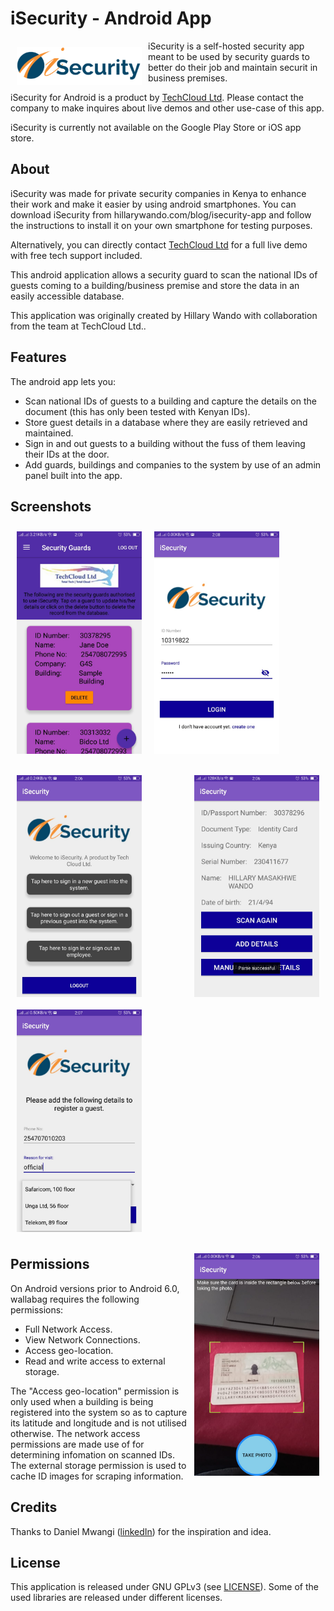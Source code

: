 # iSecurity - Android App

<img src="./readme/isecurity_logo.png" align="left"
width="200" hspace="10" vspace="10">

iSecurity is a self-hosted security app meant to be used by security guards to better do their job and maintain securit in business premises.

iSecurity for Android is a product by
[TechCloud Ltd](http://www.techcloud.co.ke/). Please contact the company to make inquires about live demos and other use-case of this app.

iSecurity is currently not available on the Google Play Store or iOS app store.

## About

iSecurity was made for private security companies in Kenya to enhance their work and make it easier by using android smartphones.
You can download iSecurity from hillarywando.com/blog/isecurity-app and follow the instructions to install it on your own smartphone for testing purposes.

Alternatively, you can directly contact [TechCloud Ltd](http://www.techcloud.co.ke/) for a full live demo with free tech support included.

This android application allows a security guard to scan the national IDs of guests coming to a building/business premise and store the data in an easily accessible database.

This application was originally created by Hillary Wando with collaboration from the team at TechCloud Ltd..

## Features

The android app lets you:
- Scan national IDs of guests to a building and capture the details on the document (this has only been tested with Kenyan IDs).
- Store guest details in a database where they are easily retrieved and maintained.
- Sign in and out guests to a building without the fuss of them leaving their IDs at the door.
- Add guards, buildings and companies to the system by use of an admin panel built into the app.

## Screenshots

[<img src="./readme/screenshot1.jpg" align="left"
width="200"
    hspace="10" vspace="10">](./readme/screenshot1.jpg)

[<img src="./readme/screenshot2.jpg" align="center"
width="200"
    hspace="10" vspace="10">](./readme/screenshot2.jpg)

[<img src="./readme/screenshot5.jpg" align="right"
width="200"
    hspace="10" vspace="10">](./readme/screenshot5.jpg)

[<img src="./readme/screenshot6.jpg" align="left"
width="200"
    hspace="10" vspace="10">](./readme/screenshot6.jpg)

[<img src="./readme/screenshot7.jpg" align="center"
width="200"
    hspace="10" vspace="10">](./readme/screenshot7.jpg)

[<img src="./readme/screenshot8.jpg" align="right"
width="200"
    hspace="10" vspace="10">](./readme/screenshot8.jpg)

## Permissions

On Android versions prior to Android 6.0, wallabag requires the following permissions:
- Full Network Access.
- View Network Connections.
- Access geo-location.
- Read and write access to external storage.

The "Access geo-location" permission is only used when a building is being registered into the system so as to capture its latitude and longitude and is not utilised otherwise. The network access permissions are made use of for determining infomation on scanned IDs. The external storage permission is used to cache ID images for scraping information.



## Credits  
Thanks to Daniel Mwangi ([linkedIn](https://www.linkedin.com/in/dan-mwangi-18857a16/)) for the inspiration and idea.

## License

This application is released under GNU GPLv3 (see [LICENSE](LICENSE)).
Some of the used libraries are released under different licenses.